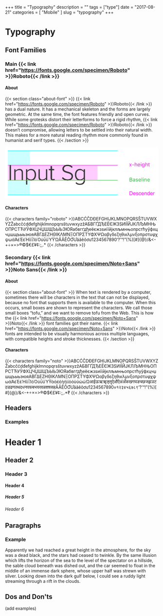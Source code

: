 +++
title = "Typography"
description = ""
tags = ["type"]
date = "2017-08-21"
categories = [
  "Mobile"
]
slug = "typography"
+++

# Typography

## Font Families

### Main {{< link href="https://fonts.google.com/specimen/Roboto" >}}Roboto{{< /link >}}

#### About
{{< section class="about-font" >}}
{{< link href="https://fonts.google.com/specimen/Roboto" >}}Roboto{{< /link >}} has a dual nature. It has a mechanical skeleton and the forms are largely geometric. At the same time, the font features friendly and open curves. While some grotesks distort their letterforms to force a rigid rhythm, {{< link href="https://fonts.google.com/specimen/Roboto" >}}Roboto{{< /link >}} doesn’t compromise, allowing letters to be settled into their natural width. This makes for a more natural reading rhythm more commonly found in humanist and serif types.
{{< /section >}}

![Type Body Reference](/assets/images/articles/typography/type-body-reference.png)

#### Characters
{{< characters family="roboto" >}}​‌A&#8203;&zwnj;B&#8203;&zwnj;C&#8203;&zwnj;Ć&#8203;&zwnj;Č&#8203;&zwnj;D&#8203;&zwnj;Đ&#8203;&zwnj;E&#8203;&zwnj;F&#8203;&zwnj;G&#8203;&zwnj;H&#8203;&zwnj;I&#8203;&zwnj;J&#8203;&zwnj;K&#8203;&zwnj;L&#8203;&zwnj;M&#8203;&zwnj;N&#8203;&zwnj;O&#8203;&zwnj;P&#8203;&zwnj;Q&#8203;&zwnj;R&#8203;&zwnj;S&#8203;&zwnj;Š&#8203;&zwnj;T&#8203;&zwnj;U&#8203;&zwnj;V&#8203;&zwnj;W&#8203;&zwnj;X&#8203;&zwnj;Y&#8203;&zwnj;Z&#8203;&zwnj;Ž&#8203;&zwnj;a&#8203;&zwnj;b&#8203;&zwnj;c&#8203;&zwnj;č&#8203;&zwnj;ć&#8203;&zwnj;d&#8203;&zwnj;đ&#8203;&zwnj;e&#8203;&zwnj;f&#8203;&zwnj;g&#8203;&zwnj;h&#8203;&zwnj;i&#8203;&zwnj;j&#8203;&zwnj;k&#8203;&zwnj;l&#8203;&zwnj;m&#8203;&zwnj;n&#8203;&zwnj;o&#8203;&zwnj;p&#8203;&zwnj;q&#8203;&zwnj;r&#8203;&zwnj;s&#8203;&zwnj;š&#8203;&zwnj;t&#8203;&zwnj;u&#8203;&zwnj;v&#8203;&zwnj;w&#8203;&zwnj;x&#8203;&zwnj;y&#8203;&zwnj;z&#8203;&zwnj;ž&#8203;&zwnj;А&#8203;&zwnj;Б&#8203;&zwnj;В&#8203;&zwnj;Г&#8203;&zwnj;Ґ&#8203;&zwnj;Д&#8203;&zwnj;Ђ&#8203;&zwnj;Е&#8203;&zwnj;Ё&#8203;&zwnj;Є&#8203;&zwnj;Ж&#8203;&zwnj;З&#8203;&zwnj;Ѕ&#8203;&zwnj;И&#8203;&zwnj;І&#8203;&zwnj;Ї&#8203;&zwnj;Й&#8203;&zwnj;Ј&#8203;&zwnj;К&#8203;&zwnj;Л&#8203;&zwnj;Љ&#8203;&zwnj;М&#8203;&zwnj;Н&#8203;&zwnj;Њ&#8203;&zwnj;О&#8203;&zwnj;П&#8203;&zwnj;Р&#8203;&zwnj;С&#8203;&zwnj;Т&#8203;&zwnj;Ћ&#8203;&zwnj;У&#8203;&zwnj;Ў&#8203;&zwnj;Ф&#8203;&zwnj;Х&#8203;&zwnj;Ц&#8203;&zwnj;Ч&#8203;&zwnj;Џ&#8203;&zwnj;Ш&#8203;&zwnj;Щ&#8203;&zwnj;Ъ&#8203;&zwnj;Ы&#8203;&zwnj;Ь&#8203;&zwnj;Э&#8203;&zwnj;Ю&#8203;&zwnj;Я&#8203;&zwnj;а&#8203;&zwnj;б&#8203;&zwnj;в&#8203;&zwnj;г&#8203;&zwnj;ґ&#8203;&zwnj;д&#8203;&zwnj;ђ&#8203;&zwnj;е&#8203;&zwnj;ё&#8203;&zwnj;є&#8203;&zwnj;ж&#8203;&zwnj;з&#8203;&zwnj;ѕ&#8203;&zwnj;и&#8203;&zwnj;і&#8203;&zwnj;ї&#8203;&zwnj;й&#8203;&zwnj;ј&#8203;&zwnj;к&#8203;&zwnj;л&#8203;&zwnj;љ&#8203;&zwnj;м&#8203;&zwnj;н&#8203;&zwnj;њ&#8203;&zwnj;о&#8203;&zwnj;п&#8203;&zwnj;р&#8203;&zwnj;с&#8203;&zwnj;т&#8203;&zwnj;ћ&#8203;&zwnj;у&#8203;&zwnj;ў&#8203;&zwnj;ф&#8203;&zwnj;х&#8203;&zwnj;ц&#8203;&zwnj;ч&#8203;&zwnj;џ&#8203;&zwnj;ш&#8203;&zwnj;щ&#8203;&zwnj;ъ&#8203;&zwnj;ы&#8203;&zwnj;ь&#8203;&zwnj;э&#8203;&zwnj;ю&#8203;&zwnj;я&#8203;&zwnj;Α&#8203;&zwnj;Β&#8203;&zwnj;Γ&#8203;&zwnj;Δ&#8203;&zwnj;Ε&#8203;&zwnj;Ζ&#8203;&zwnj;Η&#8203;&zwnj;Θ&#8203;&zwnj;Ι&#8203;&zwnj;Κ&#8203;&zwnj;Λ&#8203;&zwnj;Μ&#8203;&zwnj;Ν&#8203;&zwnj;Ξ&#8203;&zwnj;Ο&#8203;&zwnj;Π&#8203;&zwnj;Ρ&#8203;&zwnj;Σ&#8203;&zwnj;Τ&#8203;&zwnj;Υ&#8203;&zwnj;Φ&#8203;&zwnj;Χ&#8203;&zwnj;Ψ&#8203;&zwnj;Ω&#8203;&zwnj;α&#8203;&zwnj;β&#8203;&zwnj;γ&#8203;&zwnj;δ&#8203;&zwnj;ε&#8203;&zwnj;ζ&#8203;&zwnj;η&#8203;&zwnj;θ&#8203;&zwnj;ι&#8203;&zwnj;κ&#8203;&zwnj;λ&#8203;&zwnj;μ&#8203;&zwnj;ν&#8203;&zwnj;ξ&#8203;&zwnj;ο&#8203;&zwnj;π&#8203;&zwnj;ρ&#8203;&zwnj;σ&#8203;&zwnj;τ&#8203;&zwnj;υ&#8203;&zwnj;φ&#8203;&zwnj;χ&#8203;&zwnj;ψ&#8203;&zwnj;ω&#8203;&zwnj;ά&#8203;&zwnj;Ά&#8203;&zwnj;έ&#8203;&zwnj;Έ&#8203;&zwnj;έ&#8203;&zwnj;Ή&#8203;&zwnj;ί&#8203;&zwnj;ϊ&#8203;&zwnj;ΐ&#8203;&zwnj;Ί&#8203;&zwnj;ό&#8203;&zwnj;Ό&#8203;&zwnj;ύ&#8203;&zwnj;ΰ&#8203;&zwnj;ϋ&#8203;&zwnj;Ύ&#8203;&zwnj;Ϋ&#8203;&zwnj;Ώ&#8203;&zwnj;Ă&#8203;&zwnj;Â&#8203;&zwnj;Ê&#8203;&zwnj;Ô&#8203;&zwnj;Ơ&#8203;&zwnj;Ư&#8203;&zwnj;ă&#8203;&zwnj;â&#8203;&zwnj;ê&#8203;&zwnj;ô&#8203;&zwnj;ơ&#8203;&zwnj;ư&#8203;&zwnj;1&#8203;&zwnj;2&#8203;&zwnj;3&#8203;&zwnj;4&#8203;&zwnj;5&#8203;&zwnj;6&#8203;&zwnj;7&#8203;&zwnj;8&#8203;&zwnj;9&#8203;&zwnj;0&#8203;&zwnj;‘&#8203;&zwnj;?&#8203;&zwnj;’&#8203;&zwnj;“&#8203;&zwnj;!&#8203;&zwnj;”&#8203;&zwnj;(&#8203;&zwnj;%&#8203;&zwnj;)&#8203;&zwnj;[&#8203;&zwnj;#&#8203;&zwnj;]&#8203;&zwnj;{&#8203;&zwnj;@&#8203;&zwnj;}&#8203;&zwnj;/&#8203;&zwnj;&amp;&#8203;&zwnj;&lt;&#8203;&zwnj;-&#8203;&zwnj;+&#8203;&zwnj;÷&#8203;&zwnj;×&#8203;&zwnj;=&#8203;&zwnj;&gt;&#8203;&zwnj;®&#8203;&zwnj;©&#8203;&zwnj;$&#8203;&zwnj;€&#8203;&zwnj;£&#8203;&zwnj;¥&#8203;&zwnj;¢&#8203;&zwnj;:&#8203;&zwnj;;&#8203;&zwnj;,&#8203;&zwnj;.&#8203;&zwnj;*
{{< /characters >}}



### Secondary {{< link href="https://fonts.google.com/specimen/Noto+Sans" >}}Noto Sans{{< /link >}}

#### About

{{< section class="about-font" >}}
When text is rendered by a computer, sometimes there will be characters in the text that can not be displayed, because no font that supports them is available to the computer. When this occurs, small boxes are shown to represent the characters. We call those small boxes “tofu,” and we want to remove tofu from the Web. This is how the {{< link href="https://fonts.google.com/specimen/Noto+Sans" >}}Noto{{< /link >}} font families got their name. {{< link href="https://fonts.google.com/specimen/Noto+Sans" >}}Noto{{< /link >}} fonts are intended to be visually harmonious across multiple languages, with compatible heights and stroke thicknesses.
{{< /section >}}

#### Characters

{{< characters family="noto" >}}A&#8203;&zwnj;B&#8203;&zwnj;C&#8203;&zwnj;Ć&#8203;&zwnj;Č&#8203;&zwnj;D&#8203;&zwnj;Đ&#8203;&zwnj;E&#8203;&zwnj;F&#8203;&zwnj;G&#8203;&zwnj;H&#8203;&zwnj;I&#8203;&zwnj;J&#8203;&zwnj;K&#8203;&zwnj;L&#8203;&zwnj;M&#8203;&zwnj;N&#8203;&zwnj;O&#8203;&zwnj;P&#8203;&zwnj;Q&#8203;&zwnj;R&#8203;&zwnj;S&#8203;&zwnj;Š&#8203;&zwnj;T&#8203;&zwnj;U&#8203;&zwnj;V&#8203;&zwnj;W&#8203;&zwnj;X&#8203;&zwnj;Y&#8203;&zwnj;Z&#8203;&zwnj;Ž&#8203;&zwnj;a&#8203;&zwnj;b&#8203;&zwnj;c&#8203;&zwnj;č&#8203;&zwnj;ć&#8203;&zwnj;d&#8203;&zwnj;đ&#8203;&zwnj;e&#8203;&zwnj;f&#8203;&zwnj;g&#8203;&zwnj;h&#8203;&zwnj;i&#8203;&zwnj;j&#8203;&zwnj;k&#8203;&zwnj;l&#8203;&zwnj;m&#8203;&zwnj;n&#8203;&zwnj;o&#8203;&zwnj;p&#8203;&zwnj;q&#8203;&zwnj;r&#8203;&zwnj;s&#8203;&zwnj;š&#8203;&zwnj;t&#8203;&zwnj;u&#8203;&zwnj;v&#8203;&zwnj;w&#8203;&zwnj;x&#8203;&zwnj;y&#8203;&zwnj;z&#8203;&zwnj;ž&#8203;&zwnj;А&#8203;&zwnj;Б&#8203;&zwnj;В&#8203;&zwnj;Г&#8203;&zwnj;Ґ&#8203;&zwnj;Д&#8203;&zwnj;Ђ&#8203;&zwnj;Е&#8203;&zwnj;Ё&#8203;&zwnj;Є&#8203;&zwnj;Ж&#8203;&zwnj;З&#8203;&zwnj;Ѕ&#8203;&zwnj;И&#8203;&zwnj;І&#8203;&zwnj;Ї&#8203;&zwnj;Й&#8203;&zwnj;Ј&#8203;&zwnj;К&#8203;&zwnj;Л&#8203;&zwnj;Љ&#8203;&zwnj;М&#8203;&zwnj;Н&#8203;&zwnj;Њ&#8203;&zwnj;О&#8203;&zwnj;П&#8203;&zwnj;Р&#8203;&zwnj;С&#8203;&zwnj;Т&#8203;&zwnj;Ћ&#8203;&zwnj;У&#8203;&zwnj;Ў&#8203;&zwnj;Ф&#8203;&zwnj;Х&#8203;&zwnj;Ц&#8203;&zwnj;Ч&#8203;&zwnj;Џ&#8203;&zwnj;Ш&#8203;&zwnj;Щ&#8203;&zwnj;Ъ&#8203;&zwnj;Ы&#8203;&zwnj;Ь&#8203;&zwnj;Э&#8203;&zwnj;Ю&#8203;&zwnj;Я&#8203;&zwnj;а&#8203;&zwnj;б&#8203;&zwnj;в&#8203;&zwnj;г&#8203;&zwnj;ґ&#8203;&zwnj;д&#8203;&zwnj;ђ&#8203;&zwnj;е&#8203;&zwnj;ё&#8203;&zwnj;є&#8203;&zwnj;ж&#8203;&zwnj;з&#8203;&zwnj;ѕ&#8203;&zwnj;и&#8203;&zwnj;і&#8203;&zwnj;ї&#8203;&zwnj;й&#8203;&zwnj;ј&#8203;&zwnj;к&#8203;&zwnj;л&#8203;&zwnj;љ&#8203;&zwnj;м&#8203;&zwnj;н&#8203;&zwnj;њ&#8203;&zwnj;о&#8203;&zwnj;п&#8203;&zwnj;р&#8203;&zwnj;с&#8203;&zwnj;т&#8203;&zwnj;ћ&#8203;&zwnj;у&#8203;&zwnj;ў&#8203;&zwnj;ф&#8203;&zwnj;х&#8203;&zwnj;ц&#8203;&zwnj;ч&#8203;&zwnj;џ&#8203;&zwnj;ш&#8203;&zwnj;щ&#8203;&zwnj;ъ&#8203;&zwnj;ы&#8203;&zwnj;ь&#8203;&zwnj;э&#8203;&zwnj;ю&#8203;&zwnj;я&#8203;&zwnj;Α&#8203;&zwnj;Β&#8203;&zwnj;Γ&#8203;&zwnj;Δ&#8203;&zwnj;Ε&#8203;&zwnj;Ζ&#8203;&zwnj;Η&#8203;&zwnj;Θ&#8203;&zwnj;Ι&#8203;&zwnj;Κ&#8203;&zwnj;Λ&#8203;&zwnj;Μ&#8203;&zwnj;Ν&#8203;&zwnj;Ξ&#8203;&zwnj;Ο&#8203;&zwnj;Π&#8203;&zwnj;Ρ&#8203;&zwnj;Σ&#8203;&zwnj;Τ&#8203;&zwnj;Υ&#8203;&zwnj;Φ&#8203;&zwnj;Χ&#8203;&zwnj;Ψ&#8203;&zwnj;Ω&#8203;&zwnj;α&#8203;&zwnj;β&#8203;&zwnj;γ&#8203;&zwnj;δ&#8203;&zwnj;ε&#8203;&zwnj;ζ&#8203;&zwnj;η&#8203;&zwnj;θ&#8203;&zwnj;ι&#8203;&zwnj;κ&#8203;&zwnj;λ&#8203;&zwnj;μ&#8203;&zwnj;ν&#8203;&zwnj;ξ&#8203;&zwnj;ο&#8203;&zwnj;π&#8203;&zwnj;ρ&#8203;&zwnj;σ&#8203;&zwnj;τ&#8203;&zwnj;υ&#8203;&zwnj;φ&#8203;&zwnj;χ&#8203;&zwnj;ψ&#8203;&zwnj;ω&#8203;&zwnj;ά&#8203;&zwnj;Ά&#8203;&zwnj;έ&#8203;&zwnj;Έ&#8203;&zwnj;έ&#8203;&zwnj;Ή&#8203;&zwnj;ί&#8203;&zwnj;ϊ&#8203;&zwnj;ΐ&#8203;&zwnj;Ί&#8203;&zwnj;ό&#8203;&zwnj;Ό&#8203;&zwnj;ύ&#8203;&zwnj;ΰ&#8203;&zwnj;ϋ&#8203;&zwnj;Ύ&#8203;&zwnj;Ϋ&#8203;&zwnj;ὰ&#8203;&zwnj;ά&#8203;&zwnj;ὲ&#8203;&zwnj;έ&#8203;&zwnj;ὴ&#8203;&zwnj;ή&#8203;&zwnj;ὶ&#8203;&zwnj;ί&#8203;&zwnj;ὸ&#8203;&zwnj;ό&#8203;&zwnj;ὺ&#8203;&zwnj;ύ&#8203;&zwnj;ὼ&#8203;&zwnj;ώ&#8203;&zwnj;Ώ&#8203;&zwnj;आ&#8203;&zwnj;ई&#8203;&zwnj;ऊ&#8203;&zwnj;ऋ&#8203;&zwnj;ॠ&#8203;&zwnj;ऌ&#8203;&zwnj;ॡ&#8203;&zwnj;ऐ&#8203;&zwnj;औ&#8203;&zwnj;ऎ&#8203;&zwnj;अं&#8203;&zwnj;अँ&#8203;&zwnj;क&#8203;&zwnj;ख&#8203;&zwnj;ग&#8203;&zwnj;घ&#8203;&zwnj;ङ&#8203;&zwnj;च&#8203;&zwnj;छ&#8203;&zwnj;ज&#8203;&zwnj;झ&#8203;&zwnj;ञ&#8203;&zwnj;ट&#8203;&zwnj;ठ&#8203;&zwnj;ड&#8203;&zwnj;ढ&#8203;&zwnj;ण&#8203;&zwnj;त&#8203;&zwnj;थ&#8203;&zwnj;द&#8203;&zwnj;ध&#8203;&zwnj;न&#8203;&zwnj;प&#8203;&zwnj;फ&#8203;&zwnj;ब&#8203;&zwnj;भ&#8203;&zwnj;य&#8203;&zwnj;र&#8203;&zwnj;व&#8203;&zwnj;ळ&#8203;&zwnj;श&#8203;&zwnj;ष&#8203;&zwnj;स&#8203;&zwnj;ह&#8203;&zwnj;Ă&#8203;&zwnj;Â&#8203;&zwnj;Ê&#8203;&zwnj;Ô&#8203;&zwnj;Ơ&#8203;&zwnj;Ư&#8203;&zwnj;ă&#8203;&zwnj;â&#8203;&zwnj;ê&#8203;&zwnj;ô&#8203;&zwnj;ơ&#8203;&zwnj;ư&#8203;&zwnj;1&#8203;&zwnj;2&#8203;&zwnj;3&#8203;&zwnj;4&#8203;&zwnj;5&#8203;&zwnj;6&#8203;&zwnj;7&#8203;&zwnj;8&#8203;&zwnj;9&#8203;&zwnj;0&#8203;&zwnj;०&#8203;&zwnj;१&#8203;&zwnj;२&#8203;&zwnj;३&#8203;&zwnj;४&#8203;&zwnj;५&#8203;&zwnj;६&#8203;&zwnj;७&#8203;&zwnj;८&#8203;&zwnj;९&#8203;&zwnj;‘&#8203;&zwnj;?&#8203;&zwnj;’&#8203;&zwnj;“&#8203;&zwnj;!&#8203;&zwnj;”&#8203;&zwnj;(&#8203;&zwnj;%&#8203;&zwnj;)&#8203;&zwnj;[&#8203;&zwnj;#&#8203;&zwnj;]&#8203;&zwnj;{&#8203;&zwnj;@&#8203;&zwnj;}&#8203;&zwnj;/&#8203;&zwnj;&amp;&#8203;&zwnj;&lt;&#8203;&zwnj;-&#8203;&zwnj;+&#8203;&zwnj;÷&#8203;&zwnj;×&#8203;&zwnj;=&#8203;&zwnj;&gt;&#8203;&zwnj;®&#8203;&zwnj;©&#8203;&zwnj;$&#8203;&zwnj;€&#8203;&zwnj;£&#8203;&zwnj;¥&#8203;&zwnj;¢&#8203;&zwnj;:&#8203;&zwnj;;&#8203;&zwnj;,&#8203;&zwnj;.&#8203;&zwnj;*&#8203;&zwnj;₹
{{< /characters >}}

## Headers
### Examples

# Header 1
## Header 2
### Header 3
#### Header 4
##### Header 5
###### Header 6

## Paragraphs
### Example

Apparently we had reached a great height in the atmosphere, for the sky was a dead black, and the stars had ceased to twinkle. By the same illusion which lifts the horizon of the sea to the level of the spectator on a hillside, the sable cloud beneath was dished out, and the car seemed to float in the middle of an immense dark sphere, whose upper half was strewn with silver. Looking down into the dark gulf below, I could see a ruddy light streaming through a rift in the clouds.

## Dos and Don'ts

(add examples)
